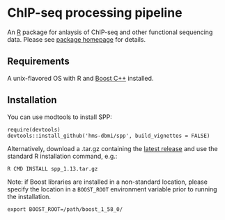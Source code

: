 # ChIP-seq processing pipeline
An [R](https://www.r-project.org/) package for anlaysis of ChIP-seq and other functional sequencing data.
Please see [package homepage](http://compbio.med.harvard.edu/Supplements/ChIP-seq/) for details.

## Requirements
A unix-flavored OS with R and [Boost C++](https://www.boost.org/) installed.

## Installation
You can use modtools to install SPP:
```
require(devtools)
devtools::install_github('hms-dbmi/spp', build_vignettes = FALSE)
```
Alternatively, download a .tar.gz containing the [latest release](https://github.com/hms-dbmi/spp/releases) and use the standard R installation command, e.g.:
```
R CMD INSTALL spp_1.13.tar.gz
```

Note: if Boost libraries are installed in a non-standard location, please specify the location in a `BOOST_ROOT` environment variable prior to running the installation.
```
export BOOST_ROOT=/path/boost_1_58_0/
```
